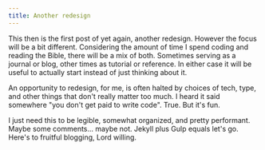```yaml
---
title: Another redesign
---
```


This then is the first post of yet again, another redesign. However the focus will be a bit different. Considering the amount of time I spend coding and reading the Bible, there will be a mix of both. Sometimes serving as a journal or blog, other times as tutorial or reference. In either case it will be useful to actually start instead of just thinking about it.

An opportunity to redesign, for me, is often halted by choices of tech, type, and other things that don't really matter too much. I heard it said somewhere "you don't get paid to write code". True. But it's fun.

I just need this to be legible, somewhat organized, and pretty performant. Maybe some comments... maybe not. Jekyll plus Gulp equals let's go. Here's to fruitful blogging, Lord willing.
